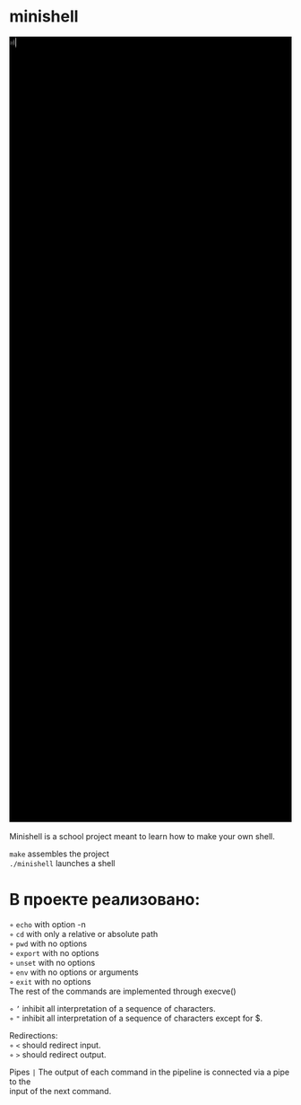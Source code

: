 # minishell

<img src="https://github.com/Georgik0/demo_bash/blob/master/minishell.gif" width="1400" height="1400" />

Minishell is a school project meant to learn how to make your own shell.

`make` assembles the project \
`./minishell` launches a shell

# В проекте реализовано:
◦ `echo` with option -n \
◦ `cd` with only a relative or absolute path \
◦ `pwd` with no options \
◦ `export` with no options \
◦ `unset` with no options \
◦ `env` with no options or arguments \
◦ `exit` with no options \
The rest of the commands are implemented through execve()

◦ `’` inhibit all interpretation of a sequence of characters. \
◦ `"` inhibit all interpretation of a sequence of characters except for $. 

Redirections: \
◦ `<` should redirect input. \
◦ `>` should redirect output. 

Pipes `|` The output of each command in the pipeline is connected via a pipe to the \
input of the next command. 
